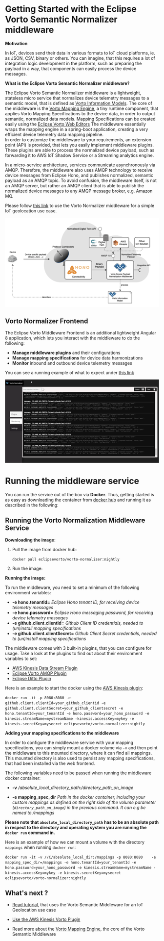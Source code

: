 # Getting Started with the Eclipse Vorto Semantic Normalizer middleware

**Motivation**

In IoT, devices send their data in various formats to IoT cloud platforms, ie. as JSON, CSV, binary or others. You can imagine, that this requires a lot of integration logic development in the platform, such as preparing the payload in a way, that components can easily process the device messages. 


**What is the Eclipse Vorto Semantic Normalizer middleware?**

The Eclipse Vorto Semantic Normalizer middleware is a lightweight, stateless micro service that normalizes device telemetry messages to a semantic model, that is defined as [Vorto Information Models](https://github.com/eclipse/vorto/blob/master/docs/vortolang-1.0.md). The core of the middleware is the [Vorto Mapping Engine](https://github.com/eclipse/vorto/blob/master/mapping-engine/Readme.md), a tiny runtime component, that applies Vorto Mapping Specifications to the device data, in order to output semantic, normalized data models. Mapping Specifications can be created easily using the [Eclipse Vorto Web Editors](https://vorto.eclipse.org)
The middleware essentially wraps the mapping engine in a spring-boot application, creating a very efficient device telemetry data mapping pipeline.  
In order to customize the middleware to your requirements, an extension point (API) is provided, that lets you easily implement middleware plugins. These plugins are able to process the normalized device payload, such as forwarding it to AWS IoT Shadow Service or a Streaming analytics engine. 

In a micro-service architecture, services communicate asynchronously via AMQP. Therefore, the middleware also uses AMQP technology to receive device messages from Eclipse Hono, and publishes normalized, semantic payload as an AMQP topic. To avoid confusion, the middleware itself, is not an AMQP server, but rather an AMQP client that is able to publish the normalized device messages to any AMQP message broker, e.g. Amazon MQ. 
  
Please follow [this link](https://github.com/eclipse/vorto/blob/development/docs/tutorials/create_mapping_pipeline.md) to use the Vorto Normalizer middleware for a simple IoT geolocation use case.

  

  

  

![](overview.png)

  

  

  

## Vorto Normalizer Frontend

The Eclipse Vorto Middleware Frontend is an additional lightweight Angular 8 application, which lets you interact with the middleware to do the following:

* **Manage middleware plugins** and their configurations
* **Manage mapping specifications** for device data harmonizations
* **Monitor** inbound and outbound device telemetry messages


You can see a running example of what to expect under [this link](http://vorto-middleware.eu-central-1.elasticbeanstalk.com/)

  

  

  

![](frontend.png)

  

  

  

# Running the middleware service

  

  

You can run the service out of the box via **Docker**. Thus, getting started is as easy as downloading the container from [docker hub](https://hub.docker.com/r/eclipsevorto/vorto-normalizer) and running it as described in the following:


## **Running the Vorto Normalization Middleware Service**

**Downloading the image:**

1. Pull the image from docker hub:

	 `docker pull eclipsevorto/vorto-normalizer:nightly`

2. Run the image:


**Running the image:**

To run the middleware, you need to set a minimum of the following environment variables:

*  **-e hono.tenantId=**  _Eclipse Hono tenant ID, for receiving device telemetry messages_
*  **-e hono.password=**  _Eclipse Hono messaging password, for receiving device telemetry messages_
*  **-e github.client.clientId=** _Github Client ID credentials, needed to (un)install mapping specifications_
*  **-e github.client.clientSecret=** _Github Client Secret credentials, needed to (un)install mapping specifications_

The middleware comes with 3 built-in plugins, that you can configure for usage. Take a look at the plugins to find out about their environment variables to set:

* [AWS Kinesis Data Stream Plugin](middleware-ext-kinesis/Readme.md) 
* [Eclipse Vorto AMQP Plugin](middleware-ext-amqp/Readme.md)
* [Eclipse Ditto Plugin](middleware-ext-ditto/Readme.md)


Here is an example to start the docker using the [AWS Kinesis plugin](middleware-ext-kinesis/Readme.md):

`docker run -it -p 8080:8080 -e github.client.clientId=your_github_clientid -e github.client.clientSecret=your_github_clientsecret -e hono.tenantId=your_tenantId -e hono.password=your_hono_password -e kinesis.streamName=mystreamName -kinesis.accessKey=mykey -e kinesis.secretKey=mysecret eclipsevorto/vorto-normalizer:nightly`


**Adding your mapping specifications to the middleware**

In order to configure the middleware service with your mapping specifications, you can simply mount a docker volume via `-v` and then point the middleware to this mounted directory, where it can find all mappings. This mounted directory is also used to persist any mapping specifications, that had been installed via the web frontend.

The following variables need to be passed when running the middleware docker container:

* **-v** _/absolute_local_directory_path:/directory_path_on_image_

*  **-e mapping_spec_dir**  _Path in the docker container, including your custom mappings as defined on the right side of the volume parameter (`directory_path_on_image`) in the previous command. It can e.g be named to /mappings_


**Please note that `absolute_local_directory_path` has to be an absolute path in respect to the directory and operating system you are running the `docker run` command in.**

Here is an example of how we can mount a volume with the directory ```mappings``` when running ```docker run```:

`docker run -it -v //C/absolute_local_dir:/mappings -p 8080:8080   
-e mapping_spec_dir=/mappings -e hono.tenantId=your_tenantId -e hono.password=your_hono_password -e kinesis.streamName=mystreamName -kinesis.accessKey=mykey -e kinesis.secretKey=mysecret eclipsevorto/vorto-normalizer:nightly`


## What's next ?


*  [Read tutorial](https://github.com/eclipse/vorto/blob/development/docs/tutorials/create_mapping_pipeline.md), that uses the Vorto Semantic Middleware for an IoT Geolocation use case

* [Use the AWS Kinesis Vorto Plugin](https://github.com/eclipse/vorto/blob/master/docs/tutorials/integrate_aws_kinesis.md)

* Read more about the [Vorto Mapping Engine](https://github.com/eclipse/vorto/blob/development/mapping-engine/Readme.md), the core of the Vorto Semantic Middleware
